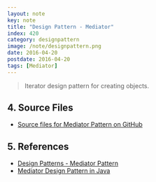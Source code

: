 ```yaml
---
layout: note
key: note
title: "Design Pattern - Mediator"
index: 420
category: designpattern
image: /note/designpattern.png
date: 2016-04-20
postdate: 2016-04-20
tags: [Mediator]
---
```


> Iterator design pattern for creating objects.

## 4. Source Files
* [Source files for Mediator Pattern on GitHub](https://github.com/jojozhuang/design-patterns-java/tree/master/design-pattern-mediator)

## 5. References
* [Design Patterns - Mediator Pattern](https://www.tutorialspoint.com/design_pattern/mediator_pattern.htm)
* [Mediator Design Pattern in Java](https://www.journaldev.com/1730/mediator-design-pattern-java)

